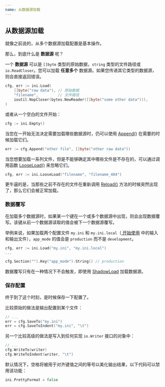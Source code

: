```yaml
---
name: 从数据源加载
---
```


## 从数据源加载

就像之前说的，从多个数据源加载配置是基本操作。

那么，到底什么是 **数据源** 呢？

一个 **数据源** 可以是 `[]byte` 类型的原始数据，`string` 类型的文件路径或 `io.ReadCloser`。您可以加载 **任意多个** 数据源。如果您传递其它类型的数据源，则会直接返回错误。

```go
cfg, err := ini.Load(
    []byte("raw data"), // 原始数据
    "filename",         // 文件路径
    ioutil.NopCloser(bytes.NewReader([]byte("some other data"))),
)
```

或者从一个空白的文件开始：

```go
cfg := ini.Empty()
```

当您在一开始无法决定需要加载哪些数据源时，仍可以使用 [Append()](https://gowalker.org/gopkg.in/ini.v1#File_Append) 在需要的时候加载它们。

```go
err := cfg.Append("other file", []byte("other raw data"))
```

当您想要加载一系列文件，但是不能够确定其中哪些文件是不存在的，可以通过调用函数 [LooseLoad()](https://gowalker.org/gopkg.in/ini.v1#LooseLoad) 来忽略它们。

```go
cfg, err := ini.LooseLoad("filename", "filename_404")
```

更牛逼的是，当那些之前不存在的文件在重新调用 [Reload()](https://gowalker.org/gopkg.in/ini.v1#File_Reload) 方法的时候突然出现了，那么它们会被正常加载。

### 数据覆写

在加载多个数据源时，如果某一个键在一个或多个数据源中出现，则会出现数据覆写。该键从前一个数据源读取的值会被下一个数据源覆写。

举例来说，如果加载两个配置文件 `my.ini` 和 `my.ini.local`（[<i class="far fa-file-alt"></i> 开始使用](../intro/getting_started) 中的输入和输出文件），`app_mode` 的值会是 `production` 而不是 `development`。

```go
cfg, err := ini.Load("my.ini", "my.ini.local")
...

cfg.Section("").Key("app_mode").String() // production
```

数据覆写只有在一种情况下不会触发，即使用 [ShadowLoad](./work_with_keys#same-key-with-multiple-values) 加载数据源。

### 保存配置

终于到了这个时刻，是时候保存一下配置了。

比较原始的做法是输出配置到某个文件：

```go
// ...
err = cfg.SaveTo("my.ini")
err = cfg.SaveToIndent("my.ini", "\t")
```

另一个比较高级的做法是写入到任何实现 `io.Writer` 接口的对象中：

```go
// ...
cfg.WriteTo(writer)
cfg.WriteToIndent(writer, "\t")
```

默认情况下，空格将被用于对齐键值之间的等号以美化输出结果，以下代码可以禁用该功能：

```go
ini.PrettyFormat = false
```
